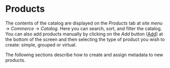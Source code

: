 # Products

The contents of the catalog are displayed on the *Products* tab at *site menu*
&rarr; *Commerce* &rarr; *Catalog*. Here you can search, sort, and filter the
catalog. You can also add products manually by clicking on the *Add* button
([Add](../../../images/icon-add.png)) at the bottom of the screen and
then selecting the type of product you wish to create: simple, grouped or
virtual.

The following sections describe how to create and assign metadata to new
products.

